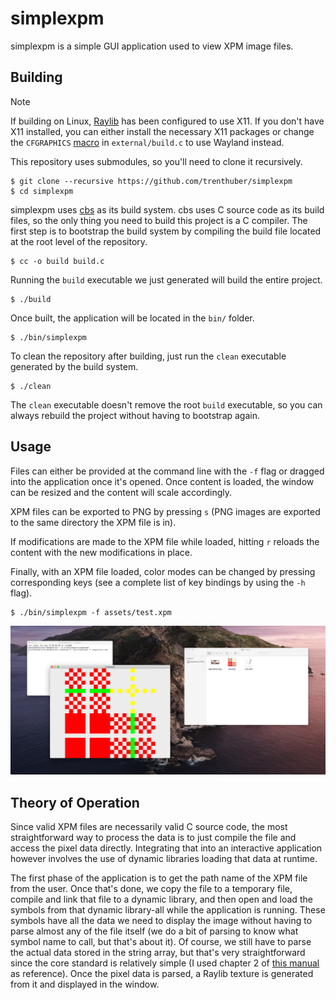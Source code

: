 # simplexpm

simplexpm is a simple GUI application used to view XPM image files.

## Building

> [!NOTE]
> If building on Linux, [Raylib](https://github.com/raysan5/raylib) has been configured to use X11. If you don't have X11 installed, you can either install the necessary X11 packages or change the `CFGRAPHICS` [macro](https://github.com/raysan5/raylib/blob/282d6478baa51a509bf0a4b1d761a0bd7fd8bbf7/src/rglfw.c#L32) in `external/build.c` to use Wayland instead.

This repository uses submodules, so you'll need to clone it recursively.

```console
$ git clone --recursive https://github.com/trenthuber/simplexpm
$ cd simplexpm
```

simplexpm uses [cbs](https://github.com/trenthuber/cbs) as its build system. cbs uses C source code as its build files, so the only thing you need to build this project is a C compiler. The first step is to bootstrap the build system by compiling the build file located at the root level of the repository.

```console
$ cc -o build build.c
```

Running the `build` executable we just generated will build the entire project.

```console
$ ./build
```

Once built, the application will be located in the `bin/` folder.

```console
$ ./bin/simplexpm
```

To clean the repository after building, just run the `clean` executable generated by the build system.

```console
$ ./clean
```

The `clean` executable doesn't remove the root `build` executable, so you can always rebuild the project without having to bootstrap again.

## Usage

Files can either be provided at the command line with the `-f` flag or dragged into the application once it's opened. Once content is loaded, the window can be resized and the content will scale accordingly.

XPM files can be exported to PNG by pressing `s` (PNG images are exported to the same directory the XPM file is in).

If modifications are made to the XPM file while loaded, hitting `r` reloads the content with the new modifications in place.

Finally, with an XPM file loaded, color modes can be changed by pressing corresponding keys (see a complete list of key bindings by using the `-h` flag).

```console
$ ./bin/simplexpm -f assets/test.xpm
```
![Here's an image of the above command running on my machine.](assets/application.png "Running the above command")

## Theory of Operation

Since valid XPM files are necessarily valid C source code, the most straightforward way to process the data is to just compile the file and access the pixel data directly. Integrating that into an interactive application however involves the use of dynamic libraries loading that data at runtime.

The first phase of the application is to get the path name of the XPM file from the user. Once that's done, we copy the file to a temporary file, compile and link that file to a dynamic library, and then open and load the symbols from that dynamic library-all while the application is running. These symbols have all the data we need to display the image without having to parse almost any of the file itself (we do a bit of parsing to know what symbol name to call, but that's about it). Of course, we still have to parse the actual data stored in the string array, but that's very straightforward since the core standard is relatively simple (I used chapter 2 of [this manual](https://www.xfree86.org/4.8.0/xpm.pdf) as reference). Once the pixel data is parsed, a Raylib texture is generated from it and displayed in the window.
